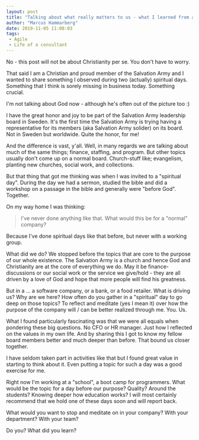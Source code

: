 ```yaml
---
layout: post
title: "Talking about what really matters to us - what I learned from a spiritual day"
author: "Marcus Hammarberg"
date: 2019-11-05 11:08:03
tags:
 - Agile
 - Life of a consultant
---
```


No - this post will not be about Christianity per se. You don't have to worry. 

That said I am a Christian and proud member of the Salvation Army and I wanted to share something I observed during two (actually) spiritual days. Something that I think is sorely missing in business today. Something crucial. 

I'm not talking about God now - although he's often out of the picture too :)

<!-- excerpt-end -->

I have the great honor and joy to be part of the Salvation Army leadership board in Sweden. It's the first time the Salvation Army is trying having a representative for its members (aka Salvation Army solider) on its board. Not in Sweden but worldwide. Quite the honor, for me! 

And the difference is vast, y'all. Well, in many regards we are talking about much of the same things; finance, staffing, and program. But other topics usually don't come up on a normal board. Church-stuff like; evangelism, planting new churches, social work, and collections. 

But that thing that got me thinking was when I was invited to a "spiritual day". During the day we had a sermon, studied the bible and did a workshop on a passage in the bible and generally were "before God". Together. 

On my way home I was thinking: 

> I've never done anything like that. What would this be for a "normal" company?

Because I've done spiritual days like that before, but never with a working group. 



What did we do? We stopped before the topics that are core to the purpose of our whole existence. The Salvation Army is a church and hence God and Christianity are at the core of everything we do. May it be finance-discussions or our social work or the service we give/hold - they are all driven by a love of God and hope that more people will find his greatness. 



But in a ... a software company, or a bank, or a food retailer. What is driving us? Why are we here? How often do you gather in a "spiritual" day to go deep on those topics? To reflect and meditate (yes I mean it) over how the purpose of the company will / can be better realized through me. You. Us. 

What I found particularly fascinating was that we were all equals when pondering these big questions. No CFO or HR manager. Just how I reflected on the values in my own life. And by sharing this I got to know my fellow board members better and much deeper than before. That bound us closer together. 

I have seldom taken part in activities like that but I found great value in starting to think about it. Even putting a topic for such a day was a good exercise for me. 

Right now I'm working at a "school", a boot camp for programmers. What would be the topic for a day before our purpose? Quality? Around the students? Knowing deeper how education works? I will most certainly recommend that we hold one of these days soon and will report back. 



What would you want to stop and meditate on in your company? With your department? With your team? 

Do you? What did you learn?